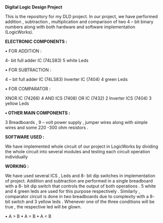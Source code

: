 **Digital Logic Design Project**

This is the repository for my DLD project.
In  our  project, we  have  performed  addition  , subtraction  , multiplication   and  comparison  of  two  4 – bit  binary  numbers  along  with  both  hardware  and  software  implementation (LogicWorks).

**ELECTRONIC COMPONENTS :**

•	 FOR  ADDITION :

4- bit  full  adder  IC (74LS83)
5  white  Leds

•	FOR  SUBTRACTION :

4 – bit  full  adder  IC  (74LS83)
Inverter  IC  (7404)
4  green  Leds

•	FOR  COMPARATOR :

XNOR  IC (74266)
4  AND  ICS  (7408)
OR  IC  (7432)
2  Inverter  ICS (7404)
3  yellow  Leds

**•	 OTHER  MAIN COMPONENTS :**

3  Breadboards  ,  9 – volt  power  supply , jumper  wires  along  with  simple  wires  and  some  220 -300 ohm  resistors .

**SOFTWARE  USED :**

We  have  implemented  whole  circuit  of  our  project  in  LogicWorks  by  dividing  the  whole  circuit  into  several  modules  and  testing  each  circuit  operation  individually 

**WORKING :**

We  have  used  several  ICS , Leds  and  8- bit  dip  switches  in  implementation  of  project.
Addition  and  subtraction  are  performed  in  a single  breadboard  with  a  8- bit  dip  switch  that  controls  the  output  of  both  operations . 5  white  and  4  green  leds  are  used  for  this  purpose  respectively .
Similarly ,  comparator  circuit  is  done  in  two  breadboards  due  to  complexity  with  a  8- bit  switch  and  3  yellow  leds . Whenever  one  of  the  three  conditions  will  be  true  , the  respective  led  will  be  glown.

•	A > B
•	A = B
•	A < B
